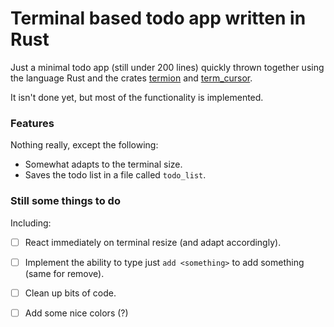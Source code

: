 # Terminal based todo app written in Rust

Just a minimal todo app (still under 200 lines) quickly thrown together using the language Rust and the crates [termion](https://github.com/redox-os/termion) and [term_cursor](https://github.com/Lisoph/term_cursor).

It isn't done yet, but most of the functionality is implemented. 

### Features

Nothing really, except the following:

+ Somewhat adapts to the terminal size.
+ Saves the todo list in a file called `todo_list`.

### Still some things to do

Including:

+ [ ] React immediately on terminal resize (and adapt accordingly).
+ [ ] Implement the ability to type just `add <something>` to add something (same for remove).
+ [ ] Clean up bits of code.
+ [ ] Add some nice colors (?)

